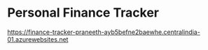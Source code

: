 # Personal Finance Tracker

https://finance-tracker-praneeth-ayb5befne2baewhe.centralindia-01.azurewebsites.net
